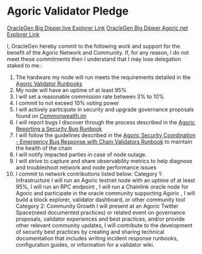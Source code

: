 # Agoric Validator Pledge

[OracleGen Big Dipper.live Explorer Link](https://agoric.bigdipper.live/validators/agoricvaloper1y593wy6wzksufnpkgvqmqsev9fz5yf6lmmws8d)
[OracleGen Big Dipper Agoric.net Explorer Link](https://main.explorer.agoric.net/validator/95CC10CF4C2DA5330160D103CC4FB81D7DF71225)

I, OracleGen hereby commit to the following work and support for the benefit of the Agoric Network and Community. If, for any reason, I do not meet these commitments then I understand that I may lose delegation staked to me.:
1. The hardware my node will run meets the requirements detailed in the [Agoric Validator Runbooks](https://github.com/Agoric/agoric-sdk/wiki/Runbook%...)
2. My node will have an uptime of at least 95%
3. I will set a reasonable commission rate between 3% to 10%
4. I commit to not exceed 10% voting power
5. I will actively participate in security and upgrade governance proposals found on [Commonwealth.im](https://commonwealth.im/agoric)
6. I will report bugs I discover through the process described in the [Agoric Reporting a Security Bug Runbook](https://github.com/Agoric/agoric-sdk/wiki/Runbook%...)
7. I will follow the guidelines described in the [Agoric Security Coordination - Emergency Bug Response with Chain Validators Runbook](https://github.com/Agoric/agoric-sdk/wiki/Runbook%...) to maintain the health of the chain
8. I will notify impacted parties in case of node outage.
9. I will strive to capture and share observability metrics to help diagnose and troubleshoot network and node performance issues
10. I commit to network contributions listed below:
Category 1: Infrastructure
I will run an Agoric testnet node with an uptime of at least 95%, I will run an RPC endpoint , I will run a Chainlink oracle node for Agoric and participate in the oracle community supporting Agoric , I will build a block explorer, validator dashboard, or other community tool
Category 2: Community Growth
I will present at an Agoric Twitter Space(need documented practices) or related event on governance proposals, validator experiences and best practices, and/or provide other relevant community updates, I will contribute to the development of security best practices by creating and sharing technical documentation that includes writing incident response runbooks, configuration guides, or information for a validator wiki.
